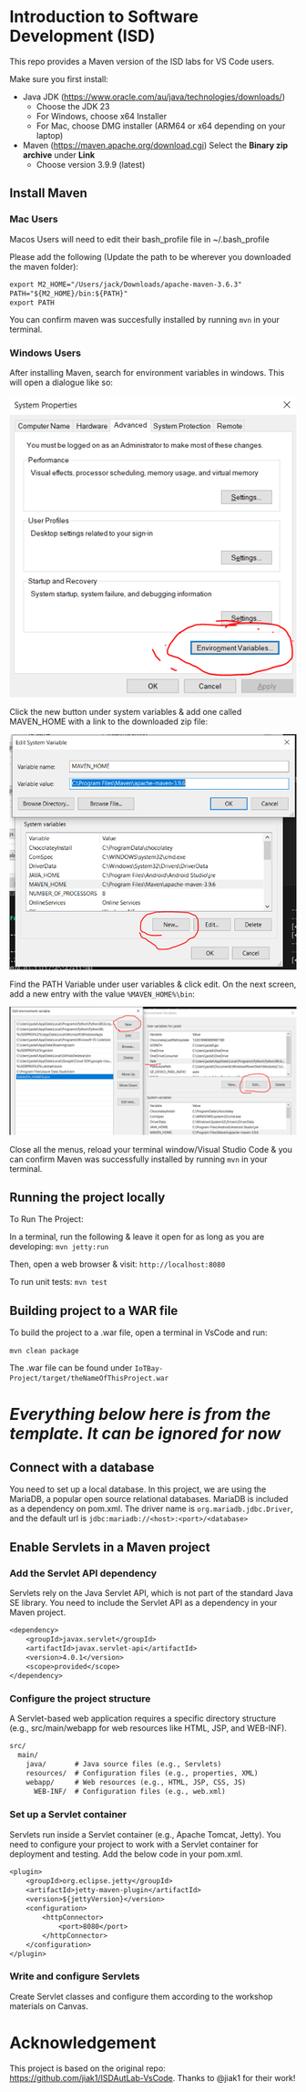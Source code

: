 # Introduction to Software Development (ISD)

This repo provides a Maven version of the ISD labs for VS Code users. 

Make sure you first install:

- Java JDK (https://www.oracle.com/au/java/technologies/downloads/)
    - Choose the JDK 23
    - For Windows, choose x64 Installer
    - For Mac, choose DMG installer (ARM64 or x64 depending on your laptop)
- Maven (https://maven.apache.org/download.cgi) Select the **Binary zip archive** under **Link**
    - Choose version 3.9.9 (latest)

## Install Maven

### Mac Users

Macos Users will need to edit their bash_profile file in ~/.bash_profile

Please add the following (Update the path to be wherever you downloaded the maven folder):

```
export M2_HOME="/Users/jack/Downloads/apache-maven-3.6.3"
PATH="${M2_HOME}/bin:${PATH}"
export PATH
```

You can confirm maven was succesfully installed by running `mvn` in your terminal.

### Windows Users

After installing Maven, search for environment variables in windows. This will open a dialogue like so:

![Alt text](images/env.PNG?raw=true 'Environment Variables')

Click the new button under system variables & add one called MAVEN_HOME with a link to the downloaded zip file:

![Alt text](images/systemvar.PNG?raw=true 'Environment Variables')

Find the PATH Variable under user variables & click edit. On the next screen, add a new entry with the value `%MAVEN_HOME%\bin`:

![Alt text](images/uservar.PNG?raw=true 'User Variables')

Close all the menus, reload your terminal window/Visual Studio Code & you can confirm Maven was successfully installed by running `mvn` in your terminal.

## Running the project locally

To Run The Project:

In a terminal, run the following & leave it open for as long as you are developing:
`mvn jetty:run`

Then, open a web browser & visit: `http://localhost:8080`

To run unit tests: `mvn test`

## Building project to a WAR file

To build the project to a .war file, open a terminal in VsCode and run:

`mvn clean package`

The .war file can be found under `IoTBay-Project/target/theNameOfThisProject.war`

# ***Everything below here is from the template. It can be ignored for now***

## Connect with a database
You need to set up a local database. In this project, we are using the MariaDB, a popular open source relational databases. MariaDB is included as a dependency on pom.xml. The driver name is ```org.mariadb.jdbc.Driver```, and the default url is ```jdbc:mariadb://<host>:<port>/<database>```

## Enable Servlets in a Maven project

### Add the Servlet API dependency

Servlets rely on the Java Servlet API, which is not part of the standard Java SE library. You need to include the Servlet API as a dependency in your Maven project.

```
<dependency>
    <groupId>javax.servlet</groupId>
    <artifactId>javax.servlet-api</artifactId>
    <version>4.0.1</version>
    <scope>provided</scope>
</dependency>
```

### Configure the project structure

A Servlet-based web application requires a specific directory structure (e.g., src/main/webapp for web resources like HTML, JSP, and WEB-INF).

```
src/
  main/
    java/       # Java source files (e.g., Servlets)
    resources/  # Configuration files (e.g., properties, XML)
    webapp/     # Web resources (e.g., HTML, JSP, CSS, JS)
      WEB-INF/  # Configuration files (e.g., web.xml)
```

### Set up a Servlet container

Servlets run inside a Servlet container (e.g., Apache Tomcat, Jetty). You need to configure your project to work with a Servlet container for deployment and testing. Add the below code in your pom.xml.

```
<plugin>
    <groupId>org.eclipse.jetty</groupId>
    <artifactId>jetty-maven-plugin</artifactId>
    <version>${jettyVersion}</version>
    <configuration>
        <httpConnector>
            <port>8080</port>
        </httpConnector>
    </configuration>
</plugin>
```

### Write and configure Servlets

Create Servlet classes and configure them according to the workshop materials on Canvas.

# Acknowledgement
This project is based on the original repo: https://github.com/jiak1/ISDAutLab-VsCode. Thanks to @jiak1 for their work!
